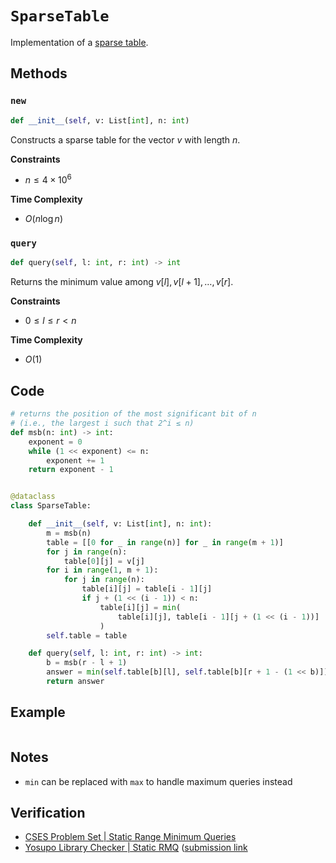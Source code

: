 # `SparseTable`
Implementation of a [sparse table](https://brilliant.org/wiki/sparse-table/#:~:text=Sparse%20Table%20is%20a%20data,compared%20to%20other%20data%20structures.).

## Methods
### `new`
```python
def __init__(self, v: List[int], n: int)
```

Constructs a sparse table for the vector $v$ with length $n$.

**Constraints** 
- $n \le 4 \times 10^{6}$

**Time Complexity**
- $O(n \log n)$

### `query`
```python
def query(self, l: int, r: int) -> int
```

Returns the minimum value among $v[l], v[l + 1], \dots, v[r]$.

**Constraints**
- $0 \le l \le r < n$

**Time Complexity**
- $O(1)$

## Code
```python
# returns the position of the most significant bit of n
# (i.e., the largest i such that 2^i ≤ n)
def msb(n: int) -> int:
    exponent = 0
    while (1 << exponent) <= n:
        exponent += 1
    return exponent - 1


@dataclass
class SparseTable:

    def __init__(self, v: List[int], n: int):
        m = msb(n)
        table = [[0 for _ in range(n)] for _ in range(m + 1)]
        for j in range(n):
            table[0][j] = v[j]
        for i in range(1, m + 1):
            for j in range(n):
                table[i][j] = table[i - 1][j]
                if j + (1 << (i - 1)) < n:
                    table[i][j] = min(
                        table[i][j], table[i - 1][j + (1 << (i - 1))]
                    )
        self.table = table

    def query(self, l: int, r: int) -> int:
        b = msb(r - l + 1)
        answer = min(self.table[b][l], self.table[b][r + 1 - (1 << b)])
        return answer
```

## Example
```rust

```

## Notes
- `min` can be replaced with `max` to handle maximum queries instead

## Verification
- [CSES Problem Set | Static Range Minimum Queries](https://cses.fi/problemset/task/1647/)
- [Yosupo Library Checker | Static RMQ](https://judge.yosupo.jp/problem/staticrmq) ([submission link](https://judge.yosupo.jp/submission/94658)